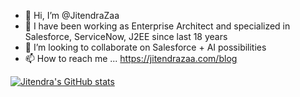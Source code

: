 - 👋 Hi, I’m @JitendraZaa 
- 🌱 I have been working as Enterprise Architect and specialized in Salesforce, ServiceNow, J2EE since last 18 years
- 💞️ I’m looking to collaborate on Salesforce + AI possibilities 
- 📫 How to reach me ... https://jitendrazaa.com/blog 

<!---
JitendraZaa/JitendraZaa is a ✨ special ✨ repository because its `README.md` (this file) appears on your GitHub profile.
You can click the Preview link to take a look at your changes.
--->

[![Jitendra's GitHub stats](https://github-readme-stats.vercel.app/api?username=JitendraZaa)](https://github.com/JitendraZaa)


